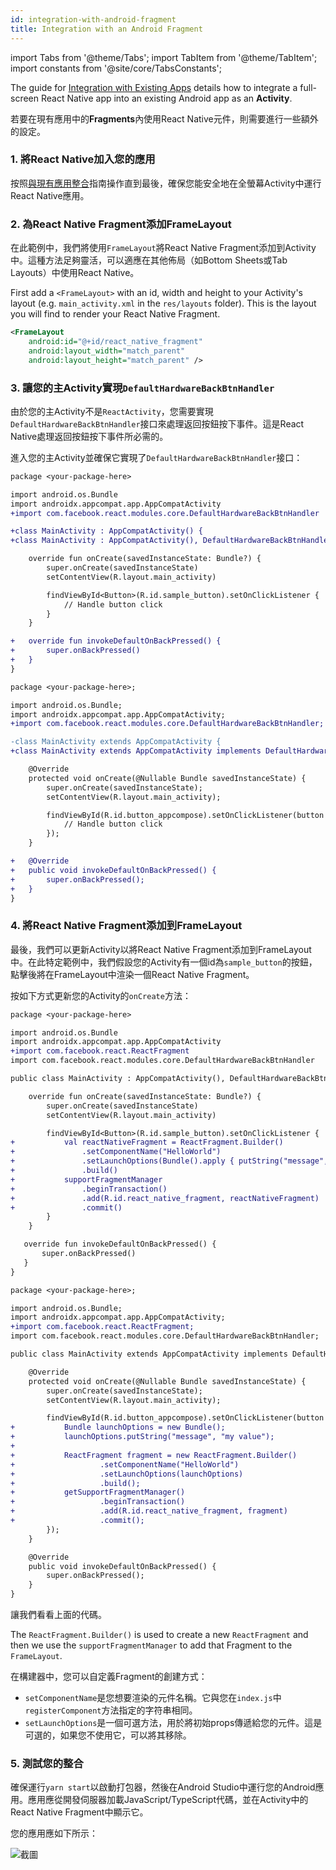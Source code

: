 ```yaml
---
id: integration-with-android-fragment
title: Integration with an Android Fragment
---
```


import Tabs from '@theme/Tabs'; import TabItem from '@theme/TabItem'; import constants from '@site/core/TabsConstants';

The guide for [Integration with Existing Apps](https://reactnative.dev/docs/integration-with-existing-apps) details how to integrate a full-screen React Native app into an existing Android app as an **Activity**.

若要在現有應用中的**Fragments**內使用React Native元件，則需要進行一些額外的設定。

### 1. 將React Native加入您的應用

按照[與現有應用整合](https://reactnative.dev/docs/integration-with-existing-apps)指南操作直到最後，確保您能安全地在全螢幕Activity中運行React Native應用。

### 2. 為React Native Fragment添加FrameLayout

在此範例中，我們將使用`FrameLayout`將React Native Fragment添加到Activity中。這種方法足夠靈活，可以適應在其他佈局（如Bottom Sheets或Tab Layouts）中使用React Native。

First add a `<FrameLayout>` with an id, width and height to your Activity's layout (e.g. `main_activity.xml` in the `res/layouts` folder). This is the layout you will find to render your React Native Fragment.

```xml
<FrameLayout
    android:id="@+id/react_native_fragment"
    android:layout_width="match_parent"
    android:layout_height="match_parent" />
```

### 3. 讓您的主Activity實現`DefaultHardwareBackBtnHandler`

由於您的主Activity不是`ReactActivity`，您需要實現`DefaultHardwareBackBtnHandler`接口來處理返回按鈕按下事件。這是React Native處理返回按鈕按下事件所必需的。

進入您的主Activity並確保它實現了`DefaultHardwareBackBtnHandler`接口：

<Tabs groupId="android-language" queryString defaultValue={constants.defaultAndroidLanguage} values={constants.androidLanguages}>
<TabItem value="kotlin">

```diff
package <your-package-here>

import android.os.Bundle
import androidx.appcompat.app.AppCompatActivity
+import com.facebook.react.modules.core.DefaultHardwareBackBtnHandler

+class MainActivity : AppCompatActivity() {
+class MainActivity : AppCompatActivity(), DefaultHardwareBackBtnHandler {

    override fun onCreate(savedInstanceState: Bundle?) {
        super.onCreate(savedInstanceState)
        setContentView(R.layout.main_activity)

        findViewById<Button>(R.id.sample_button).setOnClickListener {
            // Handle button click
        }
    }

+   override fun invokeDefaultOnBackPressed() {
+       super.onBackPressed()
+   }
}
```

</TabItem>
<TabItem value="java">

```diff
package <your-package-here>;

import android.os.Bundle;
import androidx.appcompat.app.AppCompatActivity;
+import com.facebook.react.modules.core.DefaultHardwareBackBtnHandler;

-class MainActivity extends AppCompatActivity {
+class MainActivity extends AppCompatActivity implements DefaultHardwareBackBtnHandler {

    @Override
    protected void onCreate(@Nullable Bundle savedInstanceState) {
        super.onCreate(savedInstanceState);
        setContentView(R.layout.main_activity);

        findViewById(R.id.button_appcompose).setOnClickListener(button -> {
            // Handle button click
        });
    }

+   @Override
+   public void invokeDefaultOnBackPressed() {
+       super.onBackPressed();
+   }
}
```

</TabItem>
</Tabs>

### 4. 將React Native Fragment添加到FrameLayout

最後，我們可以更新Activity以將React Native Fragment添加到FrameLayout中。在此特定範例中，我們假設您的Activity有一個id為`sample_button`的按鈕，點擊後將在FrameLayout中渲染一個React Native Fragment。

按如下方式更新您的Activity的`onCreate`方法：

<Tabs groupId="android-language" queryString defaultValue={constants.defaultAndroidLanguage} values={constants.androidLanguages}>
<TabItem value="kotlin">

```diff
package <your-package-here>

import android.os.Bundle
import androidx.appcompat.app.AppCompatActivity
+import com.facebook.react.ReactFragment
import com.facebook.react.modules.core.DefaultHardwareBackBtnHandler

public class MainActivity : AppCompatActivity(), DefaultHardwareBackBtnHandler {

    override fun onCreate(savedInstanceState: Bundle?) {
        super.onCreate(savedInstanceState)
        setContentView(R.layout.main_activity)

        findViewById<Button>(R.id.sample_button).setOnClickListener {
+           val reactNativeFragment = ReactFragment.Builder()
+               .setComponentName("HelloWorld")
+               .setLaunchOptions(Bundle().apply { putString("message", "my value") })
+               .build()
+           supportFragmentManager
+               .beginTransaction()
+               .add(R.id.react_native_fragment, reactNativeFragment)
+               .commit()
        }
    }

   override fun invokeDefaultOnBackPressed() {
       super.onBackPressed()
   }
}
```

</TabItem>
<TabItem value="java">

```diff
package <your-package-here>;

import android.os.Bundle;
import androidx.appcompat.app.AppCompatActivity;
+import com.facebook.react.ReactFragment;
import com.facebook.react.modules.core.DefaultHardwareBackBtnHandler;

public class MainActivity extends AppCompatActivity implements DefaultHardwareBackBtnHandler {

    @Override
    protected void onCreate(@Nullable Bundle savedInstanceState) {
        super.onCreate(savedInstanceState);
        setContentView(R.layout.main_activity);

        findViewById(R.id.button_appcompose).setOnClickListener(button -> {
+           Bundle launchOptions = new Bundle();
+           launchOptions.putString("message", "my value");
+
+           ReactFragment fragment = new ReactFragment.Builder()
+                   .setComponentName("HelloWorld")
+                   .setLaunchOptions(launchOptions)
+                   .build();
+           getSupportFragmentManager()
+                   .beginTransaction()
+                   .add(R.id.react_native_fragment, fragment)
+                   .commit();
        });
    }

    @Override
    public void invokeDefaultOnBackPressed() {
        super.onBackPressed();
    }
}
```

</TabItem>
</Tabs>

讓我們看看上面的代碼。

The `ReactFragment.Builder()` is used to create a new `ReactFragment` and then we use the `supportFragmentManager` to add that Fragment to the `FrameLayout`.

在構建器中，您可以自定義Fragment的創建方式：

- `setComponentName`是您想要渲染的元件名稱。它與您在`index.js`中`registerComponent`方法指定的字符串相同。
- `setLaunchOptions`是一個可選方法，用於將初始props傳遞給您的元件。這是可選的，如果您不使用它，可以將其移除。

### 5. 測試您的整合

確保運行`yarn start`以啟動打包器，然後在Android Studio中運行您的Android應用。應用應從開發伺服器加載JavaScript/TypeScript代碼，並在Activity中的React Native Fragment中顯示它。

您的應用應如下所示：

![截圖](/docs/assets/EmbeddedAppAndroidFragmentVideo.gif)